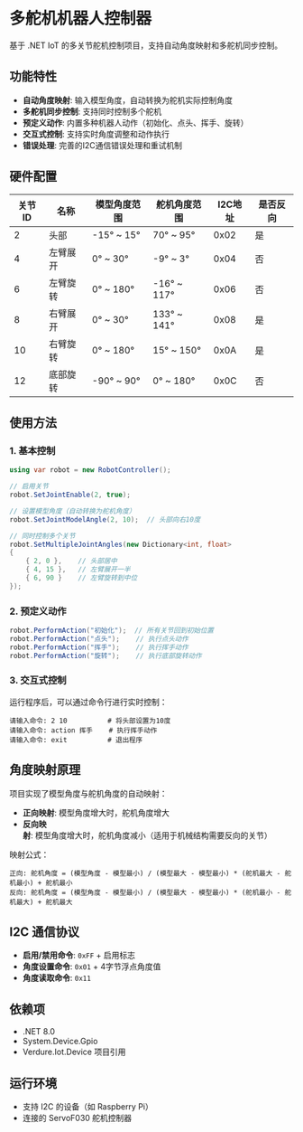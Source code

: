 # 多舵机机器人控制器

基于 .NET IoT 的多关节舵机控制项目，支持自动角度映射和多舵机同步控制。

## 功能特性

- **自动角度映射**: 输入模型角度，自动转换为舵机实际控制角度
- **多舵机同步控制**: 支持同时控制多个舵机
- **预定义动作**: 内置多种机器人动作（初始化、点头、挥手、旋转）
- **交互式控制**: 支持实时角度调整和动作执行
- **错误处理**: 完善的I2C通信错误处理和重试机制

## 硬件配置

| 关节ID | 名称     | 模型角度范围 | 舵机角度范围 | I2C地址 | 是否反向 |
|--------|----------|-------------|-------------|---------|----------|
| 2      | 头部     | -15° ~ 15°  | 70° ~ 95°   | 0x02    | 是       |
| 4      | 左臂展开 | 0° ~ 30°    | -9° ~ 3°    | 0x04    | 否       |
| 6      | 左臂旋转 | 0° ~ 180°   | -16° ~ 117° | 0x06    | 否       |
| 8      | 右臂展开 | 0° ~ 30°    | 133° ~ 141° | 0x08    | 是       |
| 10     | 右臂旋转 | 0° ~ 180°   | 15° ~ 150°  | 0x0A    | 是       |
| 12     | 底部旋转 | -90° ~ 90°  | 0° ~ 180°   | 0x0C    | 否       |

## 使用方法

### 1. 基本控制

```csharp
using var robot = new RobotController();

// 启用关节
robot.SetJointEnable(2, true);

// 设置模型角度（自动转换为舵机角度）
robot.SetJointModelAngle(2, 10);  // 头部向右10度

// 同时控制多个关节
robot.SetMultipleJointAngles(new Dictionary<int, float>
{
    { 2, 0 },    // 头部居中
    { 4, 15 },   // 左臂展开一半
    { 6, 90 }    // 左臂旋转到中位
});
```

### 2. 预定义动作

```csharp
robot.PerformAction("初始化");  // 所有关节回到初始位置
robot.PerformAction("点头");    // 执行点头动作
robot.PerformAction("挥手");    // 执行挥手动作
robot.PerformAction("旋转");    // 执行底部旋转动作
```

### 3. 交互式控制

运行程序后，可以通过命令行进行实时控制：

```
请输入命令: 2 10          # 将头部设置为10度
请输入命令: action 挥手    # 执行挥手动作
请输入命令: exit          # 退出程序
```

## 角度映射原理

项目实现了模型角度与舵机角度的自动映射：

- **正向映射**: 模型角度增大时，舵机角度增大
- **反向映射**: 模型角度增大时，舵机角度减小（适用于机械结构需要反向的关节）

映射公式：
```
正向: 舵机角度 = (模型角度 - 模型最小) / (模型最大 - 模型最小) * (舵机最大 - 舵机最小) + 舵机最小
反向: 舵机角度 = (模型角度 - 模型最小) / (模型最大 - 模型最小) * (舵机最小 - 舵机最大) + 舵机最大
```

## I2C 通信协议

- **启用/禁用命令**: `0xFF` + 启用标志
- **角度设置命令**: `0x01` + 4字节浮点角度值
- **角度读取命令**: `0x11`

## 依赖项

- .NET 8.0
- System.Device.Gpio
- Verdure.Iot.Device 项目引用

## 运行环境

- 支持 I2C 的设备（如 Raspberry Pi）
- 连接的 ServoF030 舵机控制器
